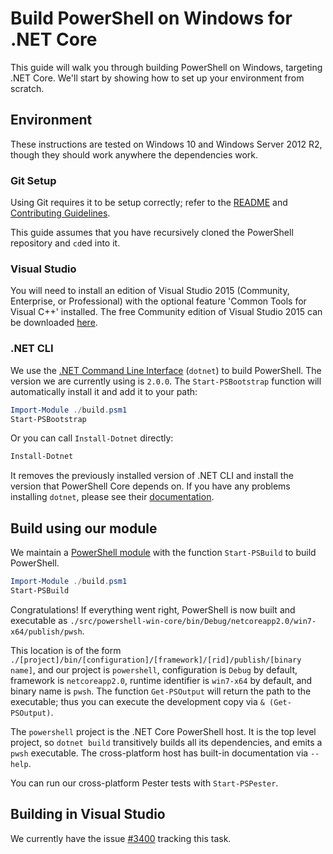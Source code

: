 # Build PowerShell on Windows for .NET Core

This guide will walk you through building PowerShell on Windows, targeting .NET Core.
We'll start by showing how to set up your environment from scratch.

## Environment

These instructions are tested on Windows 10 and Windows Server 2012
R2, though they should work anywhere the dependencies work.

### Git Setup

Using Git requires it to be setup correctly; refer to the
[README](../../README.md) and
[Contributing Guidelines](../../.github/CONTRIBUTING.md).

This guide assumes that you have recursively cloned the PowerShell repository and `cd`ed into it.

### Visual Studio

You will need to install an edition of Visual Studio 2015 (Community, Enterprise, or Professional) with the optional feature 'Common Tools for Visual C++' installed.
The free Community edition of Visual Studio 2015 can be downloaded [here](https://www.visualstudio.com/visual-studio-community-vs/).

### .NET CLI

We use the [.NET Command Line Interface][dotnet-cli] (`dotnet`) to build PowerShell.
The version we are currently using is `2.0.0`.
The `Start-PSBootstrap` function will automatically install it and add it to your path:

```powershell
Import-Module ./build.psm1
Start-PSBootstrap
```

Or you can call `Install-Dotnet` directly:

```powershell
Install-Dotnet
```

It removes the previously installed version of .NET CLI and install the version that PowerShell Core depends on.
If you have any problems installing `dotnet`, please see their [documentation][cli-docs].

[dotnet-cli]: https://github.com/dotnet/cli
[cli-docs]: https://www.microsoft.com/net/core#windowscmd

## Build using our module

We maintain a [PowerShell module](../../build.psm1) with the function `Start-PSBuild` to build PowerShell.

```powershell
Import-Module ./build.psm1
Start-PSBuild
```

Congratulations! If everything went right, PowerShell is now built and executable as `./src/powershell-win-core/bin/Debug/netcoreapp2.0/win7-x64/publish/pwsh`.

This location is of the form `./[project]/bin/[configuration]/[framework]/[rid]/publish/[binary name]`,
and our project is `powershell`, configuration is `Debug` by default,
framework is `netcoreapp2.0`, runtime identifier is `win7-x64` by default,
and binary name is `pwsh`.
The function `Get-PSOutput` will return the path to the executable;
thus you can execute the development copy via `& (Get-PSOutput)`.

The `powershell` project is the .NET Core PowerShell host.
It is the top level project, so `dotnet build` transitively builds all its dependencies,
and emits a `pwsh` executable.
The cross-platform host has built-in documentation via `--help`.

You can run our cross-platform Pester tests with `Start-PSPester`.

## Building in Visual Studio

We currently have the issue [#3400](https://github.com/PowerShell/PowerShell/issues/3400) tracking this task.
